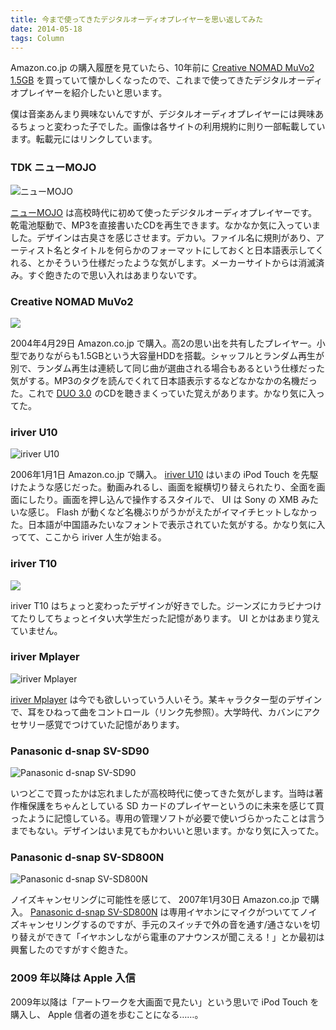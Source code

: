 ```yaml
---
title: 今まで使ってきたデジタルオーディオプレイヤーを思い返してみた
date: 2014-05-18
tags: Column
---
```


Amazon.co.jp の購入履歴を見ていたら、10年前に [Creative NOMAD MuVo2 1.5GB](http://www.amazon.co.jp/exec/obidos/ASIN/B00013PB7S/youcune-22) を買っていて懐かしくなったので、これまで使ってきたデジタルオーディオプレイヤーを紹介したいと思います。

僕は音楽あんまり興味ないんですが、デジタルオーディオプレイヤーには興味あるちょっと変わった子でした。画像は各サイトの利用規約に則り一部転載しています。転載元にはリンクしています。

### TDK ニューMOJO

![ニューMOJO](/mono/column/20140518_mojo.jpg)

[ニューMOJO](http://av.watch.impress.co.jp/docs/20011107/tdk.htm) は高校時代に初めて使ったデジタルオーディオプレイヤーです。乾電池駆動で、MP3を直接書いたCDを再生できます。なかなか気に入っていました。デザインは古臭さを感じさせます。デカい。ファイル名に規則があり、アーティスト名とタイトルを何らかのフォーマットにしておくと日本語表示してくれる、とかそういう仕様だったような気がします。メーカーサイトからは消滅済み。すぐ飽きたので思い入れはあまりないです。

### Creative NOMAD MuVo2

<p class="ad-right"><a href="http://www.amazon.co.jp/gp/product/B00013PB7S/ref=as_li_ss_il?ie=UTF8&camp=247&creative=7399&creativeASIN=B00013PB7S&linkCode=as2&tag=youcune-22"><img border="0" src="http://ws-fe.amazon-adsystem.com/widgets/q?_encoding=UTF8&ASIN=B00013PB7S&Format=_SL110_&ID=AsinImage&MarketPlace=JP&ServiceVersion=20070822&WS=1&tag=youcune-22" ></a><img src="http://ir-jp.amazon-adsystem.com/e/ir?t=youcune-22&l=as2&o=9&a=B00013PB7S" width="1" height="1" border="0" alt="" style="border:none !important; margin:0px !important;" /></p>

2004年4月29日 Amazon.co.jp で購入。高2の思い出を共有したプレイヤー。小型でありながらも1.5GBという大容量HDDを搭載。シャッフルとランダム再生が別で、ランダム再生は連続して同じ曲が選曲される場合もあるという仕様だった気がする。MP3のタグを読んでくれて日本語表示するなどなかなかの名機だった。これで <a href="http://www.amazon.co.jp/gp/product/4900790052/ref=as_li_ss_tl?ie=UTF8&camp=247&creative=7399&creativeASIN=4900790052&linkCode=as2&tag=youcune-22">DUO 3.0</a><img src="http://ir-jp.amazon-adsystem.com/e/ir?t=youcune-22&l=as2&o=9&a=4900790052" width="1" height="1" border="0" alt="" style="border:none !important; margin:0px !important;" /> のCDを聴きまくっていた覚えがあります。かなり気に入ってた。

### iriver U10

![iriver U10](/mono/column/20140518_u10.jpg)

2006年1月1日 Amazon.co.jp で購入。 [iriver U10](http://trendy.nikkeibp.co.jp/article/rev/av/20050909/113413/) はいまの iPod Touch を先駆けたような感じだった。動画みれるし、画面を縦横切り替えられたり、全面を画面にしたり。画面を押し込んで操作するスタイルで、 UI は Sony の XMB みたいな感じ。 Flash が動くなど名機ぶりがうかがえたがイマイチヒットしなかった。日本語が中国語みたいなフォントで表示されていた気がする。かなり気に入ってて、ここから iriver 人生が始まる。

### iriver T10

<p class="ad-right"><a href="http://www.amazon.co.jp/gp/product/B0009VPFRI/ref=as_li_ss_il?ie=UTF8&camp=247&creative=7399&creativeASIN=B0009VPFRI&linkCode=as2&tag=youcune-22"><img border="0" src="http://ws-fe.amazon-adsystem.com/widgets/q?_encoding=UTF8&ASIN=B0009VPFRI&Format=_SL110_&ID=AsinImage&MarketPlace=JP&ServiceVersion=20070822&WS=1&tag=youcune-22" ></a><img src="http://ir-jp.amazon-adsystem.com/e/ir?t=youcune-22&l=as2&o=9&a=B0009VPFRI" width="1" height="1" border="0" alt="" style="border:none !important; margin:0px !important;" /></p>

iriver T10 はちょっと変わったデザインが好きでした。ジーンズにカラビナつけてたりしてちょっとイタい大学生だった記憶があります。 UI とかはあまり覚えていません。

### iriver Mplayer

![iriver Mplayer](/mono/column/20140518_mplayer.jpg)

[iriver Mplayer](http://japanese.engadget.com/2007/06/19/iriver-x-disney-mplayer/) は今でも欲しいっていう人いそう。某キャラクター型のデザインで、耳をひねって曲をコントロール（リンク先参照）。大学時代、カバンにアクセサリー感覚でつけていた記憶があります。

### Panasonic d-snap SV-SD90

![Panasonic d-snap SV-SD90](/mono/column/20140518_d-snap_1.jpg)

いつどこで買ったかは忘れましたが高校時代に使ってきた気がします。当時は著作権保護をちゃんとしている SD カードのプレイヤーというのに未来を感じて買ったように記憶している。専用の管理ソフトが必要で使いづらかったことは言うまでもない。デザインはいま見てもかわいいと思います。かなり気に入ってた。

### Panasonic d-snap SV-SD800N

![Panasonic d-snap SV-SD800N](/mono/column/20140518_d-snap_2.jpg)

ノイズキャンセリングに可能性を感じて、 2007年1月30日 Amazon.co.jp で購入。 [Panasonic d-snap SV-SD800N](http://ctlg.panasonic.com/jp/audio/d-audio/SV-SD800N.html) は専用イヤホンにマイクがついててノイズキャンセリングするのですが、手元のスイッチで外の音を通す/通さないを切り替えができて「イヤホンしながら電車のアナウンスが聞こえる！」とか最初は興奮したのですがすぐ飽きた。

### 2009 年以降は Apple 入信

2009年以降は「アートワークを大画面で見たい」という思いで iPod Touch を購入し、 Apple 信者の道を歩むことになる……。
